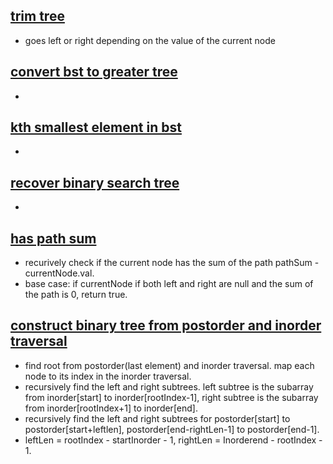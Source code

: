 ## [trim tree](https://leetcode.com/problems/trim-a-binary-search-tree/)
- goes left or right depending on the value of the current node 

## [convert bst to greater tree](https://leetcode.com/problems/convert-bst-to-greater-tree/)
-  

## [kth smallest element in bst](https://leetcode.com/problems/kth-smallest-element-in-a-bst/)
- 

## [recover binary search tree](https://leetcode.com/problems/recover-binary-search-tree/) 
-  

## [has path sum](https://leetcode.com/problems/path-sum/) 
- recurively check if the current node has the sum of the path pathSum - currentNode.val.
- base case: if currentNode if both left and right are null and the sum of the path is 0, return true. 

## [construct binary tree from postorder and inorder traversal](https://leetcode.com/problems/construct-binary-tree-from-postorder-and-inorder-traversal/) 
- find root from postorder(last element) and inorder traversal. map each node to its index in the inorder traversal. 
- recursively find the left and right subtrees. left subtree is the subarray from inorder[start] to inorder[rootIndex-1], right subtree is the subarray from inorder[rootIndex+1] to inorder[end]. 
- recursively find the left and right subtrees for postorder[start] to postorder[start+leftlen], postorder[end-rightLen-1] to postorder[end-1].
- leftLen = rootIndex - startInorder - 1, rightLen = Inorderend - rootIndex - 1.